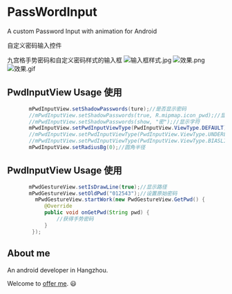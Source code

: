 # PassWordInput
A custom Password Input with animation for Android

自定义密码输入控件

九宫格手势密码和自定义密码样式的输入框
![输入框样式.jpg](https://github.com/ldoublem/PassWordInput/blob/master/screen/inputtype.jpg)
![效果.png](https://github.com/ldoublem/PassWordInput/blob/master/screen/%E6%95%88%E6%9E%9C.png)
![效果.gif](https://github.com/ldoublem/PassWordInput/blob/master/screen/%E6%95%88%E6%9E%9C.gif)
## PwdInputView Usage 使用
```java
       mPwdInputView.setShadowPasswords(ture);//是否显示密码
       //mPwdInputView.setShadowPasswords(true, R.mipmap.icon_pwd);//显示图片
       //mPwdInputView.setShadowPasswords(show, "密");//显示字符
       mPwdInputView.setPwdInputViewType(PwdInputView.ViewType.DEFAULT);//默认圆环
       //mPwdInputView.setPwdInputViewType(PwdInputView.ViewType.UNDERLINE);//下划线
       //mPwdInputView.setPwdInputViewType(PwdInputView.ViewType.BIASLINE);//斜杠
       mPwdInputView.setRadiusBg(0);//圆角半径
```

## PwdInputView Usage 使用
```java
       mPwdGestureView.setIsDrawLine(true);//显示路径
       mPwdGestureView.setOldPwd("012543");//设置原始密码
         mPwdGestureView.startWork(new PwdGestureView.GetPwd() {
            @Override
            public void onGetPwd(String pwd) {
                //获得手势密码
            }
        });
```
## About me

An android developer in Hangzhou.

Welcome to [offer me](mailto:1227102260@qq.com). :smiley:

